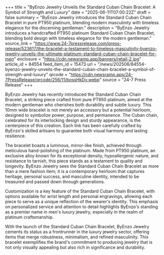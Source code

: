 +++
title = "ByEnzo Jewelry Unveils the Standard Cuban Chain Bracelet: A Symbol of Strength and Luxury"
date = "2025-06-11T07:00:22Z"
draft = false
summary = "ByEnzo Jewelry introduces the Standard Cuban Chain Bracelet in pure PT950 platinum, blending modern masculinity with timeless elegance for the discerning gentleman."
description = "ByEnzo Jewelry introduces a handcrafted PT950 platinum Standard Cuban Chain Bracelet, blending bold design with timeless elegance for the modern gentleman."
source_link = "https://www.24-7pressrelease.com/press-release/523617/the-bracelet-a-testament-to-timeless-masculinity-byenzo-jewelry-unveils-the-ultimate-platinum-standard-cuban-chain-bracelet-for-men"
enclosure = "https://cdn.newsramp.app/banners/retail-2.jpg"
article_id = 84554
feed_item_id = 15473
url = "/news/202506/84554-byenzo-jewelry-unveils-the-standard-cuban-chain-bracelet-a-symbol-of-strength-and-luxury"
qrcode = "https://cdn.newsramp.app/24-7PressRelease/qrcode/256/11/bossHkDv.webp"
source = "24-7 Press Release"
+++

<p>ByEnzo Jewelry has recently introduced the Standard Cuban Chain Bracelet, a striking piece crafted from pure PT950 platinum, aimed at the modern gentleman who cherishes both durability and subtle luxury. This 10mm wide bracelet is not merely an accessory but a potential heirloom, designed to symbolize power, purpose, and permanence. The Cuban chain, celebrated for its interlocking design and sturdy appearance, is the centerpiece of this creation. Each link has been carefully crafted by ByEnzo's skilled artisans to guarantee both visual harmony and lasting resilience.</p><p>The bracelet boasts a luminous, mirror-like finish, achieved through meticulous hand-polishing of the platinum. Made from PT950 platinum, an exclusive alloy known for its exceptional density, hypoallergenic nature, and resistance to tarnish, this piece stands as a testament to quality and longevity. ByEnzo Jewelry sees the Standard Cuban Chain Bracelet as more than a mere fashion item; it is a contemporary heirloom that captures heritage, personal success, and masculine identity, intended to be treasured and passed down through generations.</p><p>Customization is a key feature of the Standard Cuban Chain Bracelet, with options available for wrist length and personal engravings, allowing each piece to serve as a unique reflection of the wearer's identity. This emphasis on personalized service and attention to detail highlights ByEnzo's standing as a premier name in men's luxury jewelry, especially in the realm of platinum craftsmanship.</p><p>With the launch of the Standard Cuban Chain Bracelet, ByEnzo Jewelry cements its status as a frontrunner in the luxury jewelry sector, offering items that merge robustness, minimalism, and refined masculinity. This bracelet exemplifies the brand's commitment to producing jewelry that is not only visually appealing but also rich in significance and durability.</p>